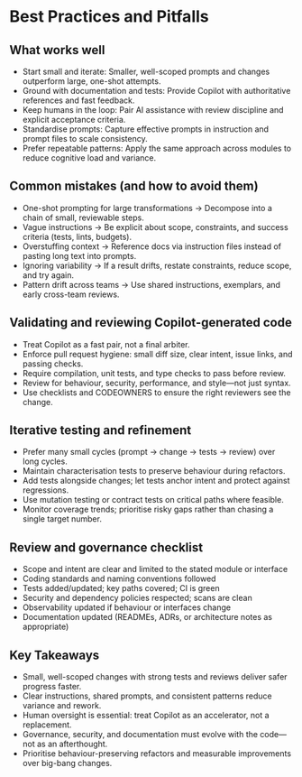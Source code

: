 # Best Practices and Pitfalls

## What works well

- Start small and iterate: Smaller, well-scoped prompts and changes outperform large, one-shot attempts.
- Ground with documentation and tests: Provide Copilot with authoritative references and fast feedback.
- Keep humans in the loop: Pair AI assistance with review discipline and explicit acceptance criteria.
- Standardise prompts: Capture effective prompts in instruction and prompt files to scale consistency.
- Prefer repeatable patterns: Apply the same approach across modules to reduce cognitive load and variance.

## Common mistakes (and how to avoid them)

- One-shot prompting for large transformations → Decompose into a chain of small, reviewable steps.
- Vague instructions → Be explicit about scope, constraints, and success criteria (tests, lints, budgets).
- Overstuffing context → Reference docs via instruction files instead of pasting long text into prompts.
- Ignoring variability → If a result drifts, restate constraints, reduce scope, and try again.
- Pattern drift across teams → Use shared instructions, exemplars, and early cross-team reviews.

## Validating and reviewing Copilot-generated code

- Treat Copilot as a fast pair, not a final arbiter.
- Enforce pull request hygiene: small diff size, clear intent, issue links, and passing checks.
- Require compilation, unit tests, and type checks to pass before review.
- Review for behaviour, security, performance, and style—not just syntax.
- Use checklists and CODEOWNERS to ensure the right reviewers see the change.

## Iterative testing and refinement

- Prefer many small cycles (prompt → change → tests → review) over long cycles.
- Maintain characterisation tests to preserve behaviour during refactors.
- Add tests alongside changes; let tests anchor intent and protect against regressions.
- Use mutation testing or contract tests on critical paths where feasible.
- Monitor coverage trends; prioritise risky gaps rather than chasing a single target number.

## Review and governance checklist

- Scope and intent are clear and limited to the stated module or interface
- Coding standards and naming conventions followed
- Tests added/updated; key paths covered; CI is green
- Security and dependency policies respected; scans are clean
- Observability updated if behaviour or interfaces change
- Documentation updated (READMEs, ADRs, or architecture notes as appropriate)

## Key Takeaways

- Small, well-scoped changes with strong tests and reviews deliver safer progress faster.
- Clear instructions, shared prompts, and consistent patterns reduce variance and rework.
- Human oversight is essential: treat Copilot as an accelerator, not a replacement.
- Governance, security, and documentation must evolve with the code—not as an afterthought.
- Prioritise behaviour-preserving refactors and measurable improvements over big-bang changes.
